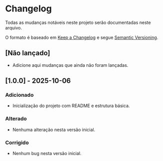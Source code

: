 # Changelog ###

Todas as mudanças notáveis neste projeto serão documentadas neste arquivo.

O formato é baseado em [Keep a Changelog](https://keepachangelog.com/pt-BR/)
e segue [Semantic Versioning](https://semver.org/lang/pt-BR/).

## [Não lançado]
- Adicione aqui mudanças que ainda não foram lançadas.

## [1.0.0] - 2025-10-06
### Adicionado #
- Inicialização do projeto com README e estrutura básica.

### Alterado
- Nenhuma alteração nesta versão inicial.

### Corrigido
- Nenhum bug nesta versão inicial.
